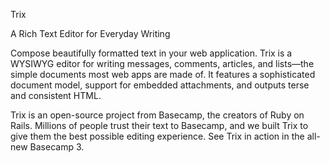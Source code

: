 Trix

A Rich Text Editor for Everyday Writing

Compose beautifully formatted text in your web application. Trix is a WYSIWYG editor for writing messages, comments, articles, and lists—the simple documents most web apps are made of. It features a sophisticated document model, support for embedded attachments, and outputs terse and consistent HTML.

Trix is an open-source project from Basecamp, the creators of Ruby on Rails. Millions of people trust their text to Basecamp, and we built Trix to give them the best possible editing experience. See Trix in action in the all-new Basecamp 3.

